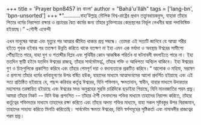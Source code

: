 +++
title = 'Prayer bpn8457 in বাংলা'
author = "Bahá'u'lláh"
tags = ['lang-bn', 'bpn-unsorted']
+++
*“...........বাহা’উল্লাহ্র মৌলিক বিশ্ব-রাষ্ট্রের প্রধান তত্ত্বাবধায়কবৃন্দ, যাহারা তাঁহার পিতার ধর্মের নিরাপত্তা রক্ষার ও প্রচারের দ্বৈত কর্মের জন্য তাঁহার চুক্তিপত্রের কেন্দ্রস্থলের নির্ভূল লেখনীর দ্বারা পদাভিষিক্ত হইয়াছে।” -শৌগী এফেন্দী

এখন মানুষের আত্মা এবং মৃত্যুর পর আত্মার জীবিত থাকার প্রশ্ন সম্বন্ধে। তোমরা এই সত্যটি জানিবে যে আত্মা শরীর হইতে পৃথক হইবার পর ততক্ষণ উন্নতি করিতে থাকে যতক্ষণ না ইহা এমন এক মর্যাদা ও অবস্থায় ঈশ্বরের সামীপ্যে পৌঁছাইতে পারে, যাহা যুগ ও শতাব্দীর বিপ্লব এবং পৃথিবীর কোন আকষ্মিক পরির্তন বা ঘটনাবলী বদলাইতে পারে না। ইহা ততদিন স্থায়ী হইবে যতদিন ঈশ্বরের রাজত্ব, তাঁহার সার্বভৌমত্ব¦, তাঁহার শক্তি ও আধিপত্য অবিচল থাকিবে। ইহা ঈশ্বরের গুণ ও চিহ্নগুলিকে প্রকাশিত করিবে এবং তাঁহার পেমপূর্ণ দয়া ও বদান্যতাকে প্রকটিত করিবে।“
	আলোক ও মহিমা, সম্ভাষণ ও প্রশংসা তাঁহার ধর্মের ধর্মবাহুগণের উপর বর্ষিত হউক, যাহাদের মাধ্যমে আত্মসংযমের আলো প্রদর্শিত হইয়াছে এবং এই সত্য প্রতিষ্ঠিত হইয়াছে যে, পছন্দ করিবার কর্তৃত্ব ঈশ্বরের, যিনি শক্তিমান, ক্ষমতাবান, স্বাধীন, যাহার মাধ্যমে উদারতার মহাসাগর তরঙ্গায়িত হইয়াছে এবং ঈশ্বরের সদয় অনুগ্রহের সুরভি চারিদিকে ছড়াইয়া গিয়াছে, যিনি মানবজাতির পরম প্রভু। আমরা তাঁহার নিকট -- যিনি উচ্চ প্রশংসিত -- তাঁহার ঐশী সেনাদলের শক্তির মাধ্যমে তাহাদের নিরাপদ করিতে, তাঁহার কর্তৃত্বের শক্তিমত্তার মাধ্যমে তাহাদের রক্ষা করিতে এবং তাঁহার অদম্য শক্তির মাধ্যমে, যাহা সকল সৃষ্টবস্তুর উপর বিরাজমান, তাহাদের সাহায্য করিতে মিনতি করিতেছি। সার্বভৌম ক্ষমতা ঈশ্বরের, যিনি স্বর্গসমূহের সৃষ্টিকর্তা এবং নামাবলীর রাজত্বের পরম প্রভু।
